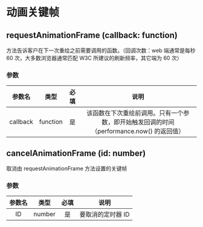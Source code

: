 # 动画关键帧

## requestAnimationFrame (callback: function)

方法告诉客户在下一次重绘之前需要调用的函数。（回调次数：web 端通常是每秒 60 次，大多数浏览器通常匹配 W3C 所建议的刷新频率，其它端为 60 次）

### 参数

|  参数名  |   类型   | 必填 |                                           说明                                           |
| :------: | :------: | :--: | :--------------------------------------------------------------------------------------: |
| callback | function |  是  | 该函数在下次重绘前调用。只有一个参数，即开始触发回调的时间（performance.now() 的返回值） |

## cancelAnimationFrame (id: number)

取消由 requestAnimationFrame 方法设置的关键帧

### 参数

| 参数名 |  类型  | 必填 |       说明        |
| :----: | :----: | :--: | :---------------: |
|   ID   | number |  是  | 要取消的定时器 ID |
